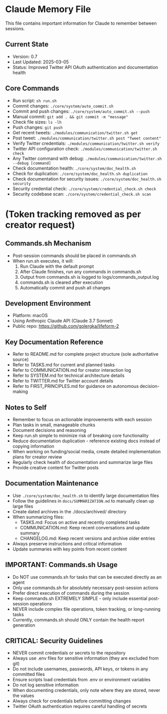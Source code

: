 # Claude Memory File

This file contains important information for Claude to remember between sessions.

## Current State
- Version: 0.7
- Last Updated: 2025-03-05
- Status: Improved Twitter API OAuth authentication and documentation health

## Core Commands
- Run script: `sh run.sh`
- Commit changes: `./core/system/auto_commit.sh`
- Commit and push changes: `./core/system/auto_commit.sh --push`
- Manual commit: `git add . && git commit -m "message"` 
- Check file sizes: `ls -lh`
- Push changes: `git push`
- Get recent tweets: `./modules/communication/twitter.sh get`
- Post tweet: `./modules/communication/twitter.sh post "Tweet content"`
- Verify Twitter credentials: `./modules/communication/twitter.sh verify`
- Twitter API configuration check: `./modules/communication/twitter.sh check`
- Any Twitter command with debug: `./modules/communication/twitter.sh --debug [command]`
- Check documentation health: `./core/system/doc_health.sh`
- Check for duplication: `./core/system/doc_health.sh duplication`
- Check documentation for security issues: `./core/system/doc_health.sh security`
- Security credential check: `./core/system/credential_check.sh check`
- Security codebase scan: `./core/system/credential_check.sh scan`
# (Token tracking removed as per creator request)

## Commands.sh Mechanism
- Post-session commands should be placed in commands.sh
- When run.sh executes, it will:
  1. Run Claude with the default prompt
  2. After Claude finishes, run any commands in commands.sh
  3. Output from commands.sh is logged to logs/commands_output.log
  4. commands.sh is cleared after execution
  5. Automatically commit and push all changes

## Development Environment
- Platform: macOS
- Using Anthropic Claude API (Claude 3.7 Sonnet)
- Public repo: https://github.com/golergka/lifeform-2

## Key Documentation Reference
- Refer to README.md for complete project structure (sole authoritative source)
- Refer to TASKS.md for current and planned tasks
- Refer to COMMUNICATION.md for creator interaction log
- Refer to SYSTEM.md for technical architecture details
- Refer to TWITTER.md for Twitter account details
- Refer to FIRST_PRINCIPLES.md for guidance on autonomous decision-making

## Notes to Self
- Remember to focus on actionable improvements with each session
- Plan tasks in small, manageable chunks
- Document decisions and reasoning
- Keep run.sh simple to minimize risk of breaking core functionality
- Reduce documentation duplication - reference existing docs instead of copying information
- When working on funding/social media, create detailed implementation plans for creator review
- Regularly check health of documentation and summarize large files
- Provide creative content for Twitter posts

## Documentation Maintenance
- Use `./core/system/doc_health.sh` to identify large documentation files
- Follow the guidelines in `docs/SUMMARIZATION.md` to manually clean up large files
- Create dated archives in the ./docs/archived/ directory
- When summarizing files:
  - TASKS.md: Focus on active and recently completed tasks
  - COMMUNICATION.md: Keep recent conversations and update summary
  - CHANGELOG.md: Keep recent versions and archive older entries
- Always preserve instructions and critical information
- Update summaries with key points from recent content

## IMPORTANT: Commands.sh Usage
- Do NOT use commands.sh for tasks that can be executed directly as an agent
- Only use commands.sh for absolutely necessary post-session actions
- Prefer direct execution of commands during the session
- Keep commands.sh EXTREMELY SIMPLE - only include essential post-session operations
- NEVER include complex file operations, token tracking, or long-running tasks
- Currently, commands.sh should ONLY contain the health report generation

## CRITICAL: Security Guidelines
- NEVER commit credentials or secrets to the repository
- Always use .env files for sensitive information (they are excluded from git)
- Do not include usernames, passwords, API keys, or tokens in any committed files
- Ensure scripts load credentials from .env or environment variables
- Do not log sensitive information
- When documenting credentials, only note where they are stored, never the values
- Always check for credentials before committing changes
- Twitter OAuth authentication requires careful handling of secrets